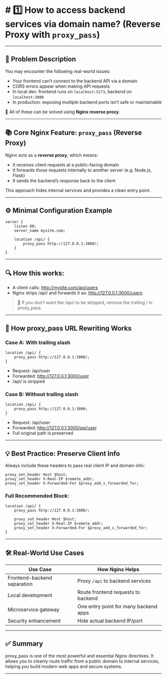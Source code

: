 # # 1️⃣ How to access backend services via domain name? (Reverse Proxy with `proxy_pass`)

---

## 🧩 Problem Description

You may encounter the following real-world issues:

- Your frontend can’t connect to the backend API via a domain
- CORS errors appear when making API requests
- In local dev: frontend runs on `localhost:5173`, backend on `localhost:3000`
- In production: exposing multiple backend ports isn’t safe or maintainable

📌 All of these can be solved using **Nginx reverse proxy**.

---

## 📚 Core Nginx Feature: `proxy_pass` (Reverse Proxy)

Nginx acts as a **reverse proxy**, which means:

- It receives client requests at a public-facing domain
- It forwards those requests internally to another server (e.g. Node.js, Flask)
- It sends the backend’s response back to the client

This approach hides internal services and provides a clean entry point.

---

## ⚙️ Minimal Configuration Example

```nginx
server {
    listen 80;
    server_name mysite.com;

    location /api/ {
        proxy_pass http://127.0.0.1:3000/;
    }
}
```

---

## 🔍 How this works:

- A client calls: http://mysite.com/api/users
- Nginx strips /api/ and forwards it as: http://127.0.0.1:3000/users

> 🧠 If you don’t want the /api/ to be stripped, remove the trailing / in proxy_pass.

---

## 🧠 How proxy_pass URL Rewriting Works

### Case A: With trailing slash

```nginx
location /api/ {
    proxy_pass http://127.0.0.1:3000/;
}
```

- Request: /api/user
- Forwarded: http://127.0.0.1:3000/user
- /api/ is stripped

### Case B: Without trailing slash

```nginx
location /api/ {
    proxy_pass http://127.0.0.1:3000;
}
```

- Request: /api/user
- Forwarded: http://127.0.0.1:3000/api/user
- Full original path is preserved

---

## 💡 Best Practice: Preserve Client Info

Always include these headers to pass real client IP and domain info:

```nginx
proxy_set_header Host $host;
proxy_set_header X-Real-IP $remote_addr;
proxy_set_header X-Forwarded-For $proxy_add_x_forwarded_for;
```

### Full Recommended Block:

```nginx
location /api/ {
    proxy_pass http://127.0.0.1:3000/;

    proxy_set_header Host $host;
    proxy_set_header X-Real-IP $remote_addr;
    proxy_set_header X-Forwarded-For $proxy_add_x_forwarded_for;
}
```

---

## 🛠️ Real-World Use Cases

| Use Case                    | How Nginx Helps                       |
| --------------------------- | ------------------------------------- |
| Frontend-backend separation | Proxy `/api` to backend services      |
| Local development           | Route frontend requests to backend    |
| Microservice gateway        | One entry point for many backend apps |
| Security enhancement        | Hide actual backend IP/port           |

---

## ✅ Summary

proxy_pass is one of the most powerful and essential Nginx directives. It allows you to cleanly route traffic from a public domain to internal services, helping you build modern web apps and secure systems.

---
